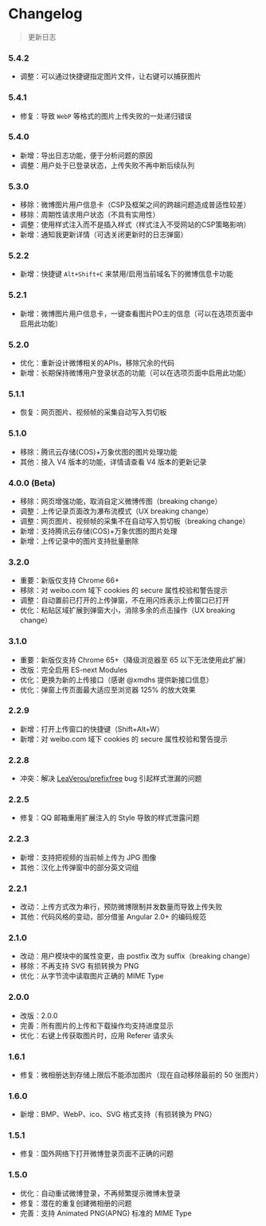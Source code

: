 # Changelog

> 更新日志


### 5.4.2

- 调整：可以通过快捷键指定图片文件，让右键可以捕获图片


### 5.4.1

- 修复：导致 `WebP` 等格式的图片上传失败的一处递归错误


### 5.4.0

- 新增：导出日志功能，便于分析问题的原因
- 调整：用户处于已登录状态，上传失败不再中断后续队列


### 5.3.0

- 移除：微博图片用户信息卡（CSP及框架之间的跨越问题造成普适性较差）
- 移除：周期性请求用户状态（不具有实用性）
- 调整：使用样式注入而不是插入样式（样式注入不受网站的CSP策略影响）
- 新增：通知我更新详情（可选关闭更新时的日志弹窗）


### 5.2.2

- 新增：快捷键 `Alt+Shift+C` 来禁用/启用当前域名下的微博信息卡功能


### 5.2.1

- 新增：微博图片用户信息卡，一键查看图片PO主的信息（可以在选项页面中启用此功能）


### 5.2.0

- 优化：重新设计微博相关的APIs，移除冗余的代码
- 新增：长期保持微博用户登录状态的功能（可以在选项页面中启用此功能）


### 5.1.1

- 恢复：网页图片、视频帧的采集自动写入剪切板


### 5.1.0

- 移除：腾讯云存储(COS)+万象优图的图片处理功能
- 其他：接入 V4 版本的功能，详情请查看 V4 版本的更新记录


### 4.0.0 (Beta)

- 移除：网页增强功能，取消自定义微博传图（breaking change）
- 调整：上传记录页面改为瀑布流模式（UX breaking change）
- 调整：网页图片、视频帧的采集不在自动写入剪切板（breaking change）
- 新增：支持腾讯云存储(COS)+万象优图的图片处理
- 新增：上传记录中的图片支持批量删除


### 3.2.0

- 重要：新版仅支持 Chrome 66+
- 移除：对 weibo.com 域下 cookies 的 secure 属性校验和警告提示
- 调整：自动置前已打开的上传弹窗，不在用闪烁表示上传窗口已打开
- 优化：粘贴区域扩展到弹窗大小，消除多余的点击操作（UX breaking change）


### 3.1.0

- 重要：新版仅支持 Chrome 65+（降级浏览器至 65 以下无法使用此扩展）
- 改版：完全启用 ES-next Modules
- 优化：更换为新的上传接口（感谢 @xmdhs 提供新接口信息）
- 优化：弹窗上传页面最大适应至浏览器 125% 的放大效果


### 2.2.9

- 新增：打开上传窗口的快捷键（Shift+Alt+W）
- 新增：对 weibo.com 域下 cookies 的 secure 属性校验和警告提示


### 2.2.8

- 冲突：解决 [LeaVerou/prefixfree](https://github.com/LeaVerou/prefixfree/issues/6131) bug 引起样式泄漏的问题


### 2.2.5

- 修复：QQ 邮箱重用扩展注入的 Style 导致的样式泄露问题


### 2.2.3

- 新增：支持把视频的当前帧上传为 JPG 图像
- 其他：汉化上传弹窗中的部分英文词组


### 2.2.1

- 改动：上传方式改为串行，预防微博限制并发数量而导致上传失败
- 其他：代码风格的变动，部分借鉴 Angular 2.0+ 的编码规范


### 2.1.0

- 改动：用户模块中的属性变更，由 postfix 改为 suffix（breaking change）
- 移除：不再支持 SVG 有损转换为 PNG
- 优化：从字节流中读取图片正确的 MIME Type


### 2.0.0

- 改版：2.0.0
- 完善：所有图片的上传和下载操作均支持进度显示
- 优化：右键上传获取图片时，应用 Referer 请求头


### 1.6.1

- 修复：微相册达到存储上限后不能添加图片（现在自动移除最前的 50 张图片）


### 1.6.0

- 新增：BMP、WebP、ico、SVG 格式支持（有损转换为 PNG）


### 1.5.1

- 修复：国外网络下打开微博登录页面不正确的问题


### 1.5.0

- 优化：自动重试微博登录，不再频繁提示微博未登录
- 修复：潜在的重复创建微相册的问题
- 完善：支持 Animated PNG(APNG) 标准的 MIME Type
